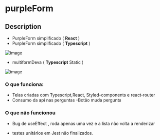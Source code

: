 # purpleForm

## Description
- PurpleForm simplificado  ( **React** ) 
- PurpleForm simplificado  ( **Typescript** )

![image](https://user-images.githubusercontent.com/26682838/153027311-4ddf4e2e-7c66-40c4-bd21-3b9f94617fa3.png)

- multiformDeva ( **Typescript** Static )

![image](https://user-images.githubusercontent.com/26682838/153027801-fbab1a23-2ac3-4d34-9d26-33ba3e4e8e9c.png)

### O que funciona:
- Telas criadas com Typescript,React, Styled-components e react-router 
- Consumo da api nas perguntas
-Botão muda pergunta

### O que não funcionou

-  Bug de useEffect , roda apenas uma vez e a lista não volta a renderizar

- testes unitários em Jest não finalizados.

